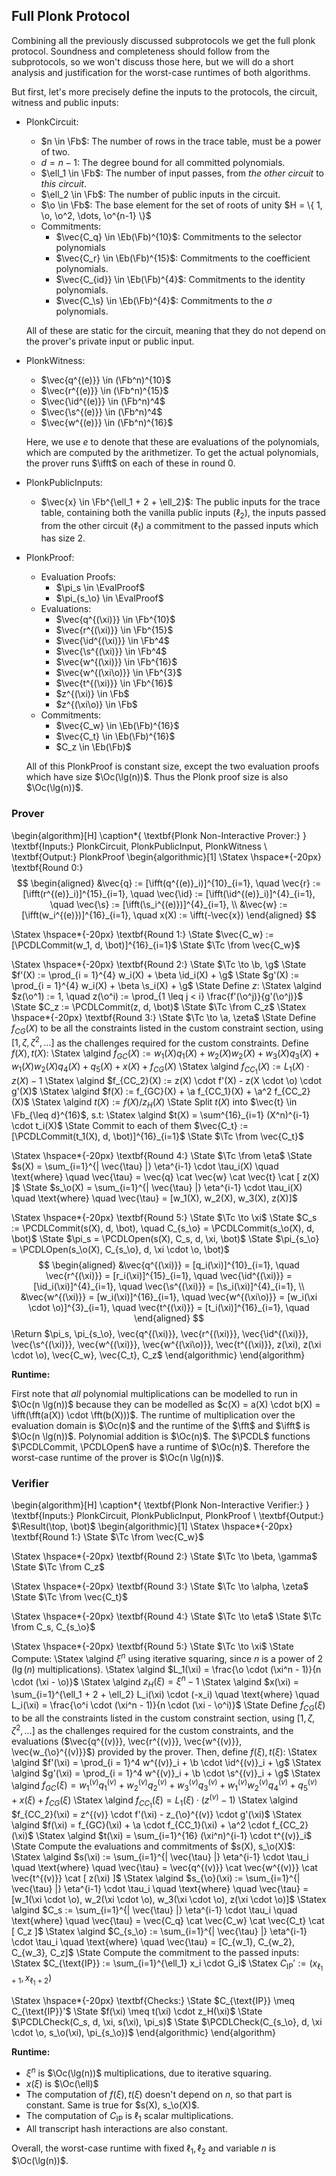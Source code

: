 ## Full Plonk Protocol

Combining all the previously discussed subprotocols we get the full plonk
protocol. Soundness and completeness should follow from the subprotocols, so
we won't discuss those here, but we will do a short analysis and justification
for the worst-case runtimes of both algorithms.

But first, let's more precisely define the inputs to the protocols, the
circuit, witness and public inputs:

- PlonkCircuit:
  - $n \in \Fb$: The number of rows in the trace table, must be a power of two.
  - $d = n - 1$: The degree bound for all committed polynomials.
  - $\ell_1 \in \Fb$: The number of input passes, from _the other circuit_ to _this circuit_.
  - $\ell_2 \in \Fb$: The number of public inputs in the circuit.
  - $\o \in \Fb$: The base element for the set of roots of unity $H = \{ 1, \o, \o^2, \dots, \o^{n-1} \}$
  - Commitments:
    - $\vec{C_q} \in \Eb(\Fb)^{10}$: Commitments to the selector polynomials
    - $\vec{C_r} \in \Eb(\Fb)^{15}$: Commitments to the coefficient polynomials.
    - $\vec{C_{id}} \in \Eb(\Fb)^{4}$: Commitments to the identity polynomials.
    - $\vec{C_\s} \in \Eb(\Fb)^{4}$: Commitments to the $\sigma$ polynomials.

  All of these are static for the circuit, meaning that they do not depend on
  the prover's private input or public input.
- PlonkWitness:
  - $\vec{q^{(e)}} \in (\Fb^n)^{10}$
  - $\vec{r^{(e)}} \in (\Fb^n)^{15}$
  - $\vec{\id^{(e)}} \in (\Fb^n)^4$
  - $\vec{\s^{(e)}} \in (\Fb^n)^4$
  - $\vec{w^{(e)}} \in (\Fb^n)^{16}$

  Here, we use $e$ to denote that these are evaluations of the polynomials,
  which are computed by the arithmetizer. To get the actual polynomials,
  the prover runs $\ifft$ on each of these in round 0.
- PlonkPublicInputs:
  - $\vec{x} \in \Fb^{\ell_1 + 2 + \ell_2}$: The public inputs for the trace
    table, containing both the vanilla public inputs ($\ell_2$), the inputs
    passed from the other circuit ($\ell_1$) a commitment to the passed inputs
    which has size 2.
- PlonkProof:
  - Evaluation Proofs:
    - $\pi_s \in \EvalProof$
    - $\pi_{s_\o} \in \EvalProof$
  - Evaluations:
    - $\vec{q^{(\xi)}} \in \Fb^{10}$
    - $\vec{r^{(\xi)}} \in \Fb^{15}$
    - $\vec{\id^{(\xi)}} \in \Fb^4$
    - $\vec{\s^{(\xi)}} \in \Fb^4$
    - $\vec{w^{(\xi)}} \in \Fb^{16}$
    - $\vec{w^{(\xi\o)}} \in \Fb^{3}$
    - $\vec{t^{(\xi)}} \in \Fb^{16}$
    - $z^{(\xi)} \in \Fb$
    - $z^{(\xi\o)} \in \Fb$
  - Commitments:
    - $\vec{C_w} \in \Eb(\Fb)^{16}$
    - $\vec{C_t} \in \Eb(\Fb)^{16}$
    - $C_z \in \Eb(\Fb)$

  All of this PlonkProof is constant size, except the two evaluation proofs which
  have size $\Oc(\lg(n))$. Thus the Plonk proof size is also $\Oc(\lg(n))$.

### Prover

\begin{algorithm}[H]
\caption*{
  \textbf{Plonk Non-Interactive Prover:}
}
\textbf{Inputs:} PlonkCircuit, PlonkPublicInput, PlonkWitness \\
\textbf{Output:} PlonkProof
\begin{algorithmic}[1]
  \Statex \hspace*{-20px} \textbf{Round 0:}
    $$
    \begin{aligned}
      &\vec{q} := [\ifft(q^{(e)}_i)]^{10}_{i=1}, \quad
      \vec{r} := [\ifft(r^{(e)}_i)]^{15}_{i=1}, \quad
      \vec{\id} := [\ifft(\id^{(e)}_i)]^{4}_{i=1}, \quad
      \vec{\s} := [\ifft(\s_i^{(e)})]^{4}_{i=1}, \\
      &\vec{w} := [\ifft(w_i^{(e)})]^{16}_{i=1}, \quad
      x(X) := \ifft(-\vec{x})
    \end{aligned}
    $$

  \Statex \hspace*{-20px} \textbf{Round 1:}
    \State $\vec{C_w} := [\PCDLCommit(w_1, d, \bot)]^{16}_{i=1}$
    \State $\Tc \from \vec{C_w}$

  \Statex \hspace*{-20px} \textbf{Round 2:}
    \State $\Tc \to \b, \g$
    \State $f'(X) := \prod_{i = 1}^{4} w_i(X) + \beta \id_i(X) + \g$
    \State $g'(X) := \prod_{i = 1}^{4} w_i(X) + \beta \s_i(X) + \g$
    \State Define $z$:
      \Statex \algind $z(\o^1) := 1, \quad z(\o^i) := \prod_{1 \leq j < i} \frac{f'(\o^j)}{g'(\o^j)}$
    \State $C_z := \PCDLCommit(z, d, \bot)$
    \State $\Tc \from C_z$
  \Statex \hspace*{-20px} \textbf{Round 3:}
  \State $\Tc \to \a, \zeta$
  \State Define $f_{CG}(X)$ to be all the constraints listed in the custom constraint section, using $[1, \zeta, \zeta^2, \dots]$ as the challenges required for the custom constraints. Define $f(X), t(X)$:
    \Statex \algind $f_{GC}(X) := w_1(X) q_1(X) + w_2(X) w_2(X) + w_3(X) q_3(X) + w_1(X) w_2(X) q_4(X) + q_5(X) + x(X) + f_{CG}(X)$
    \Statex \algind $f_{CC_1}(X) := L_1(X) \cdot z(X) - 1$
    \Statex \algind $f_{CC_2}(X) := z(X) \cdot f'(X) - z(X \cdot \o) \cdot g'(X)$
    \Statex \algind $f(X) := f_{GC}(X) + \a f_{CC_1}(X) + \a^2 f_{CC_2}(X)$
    \Statex \algind $t(X) := f(X) / z_H(X)$
  \State Split $t(X)$ into $\vec{t} \in \Fb_{\leq d}^{16}$, s.t:
    \Statex \algind $t(X) = \sum^{16}_{i=1} (X^n)^{i-1} \cdot t_i(X)$
  \State Commit to each of them $\vec{C_t} := [\PCDLCommit(t_1(X), d, \bot)]^{16}_{i=1}$
  \State $\Tc \from \vec{C_t}$

  \Statex \hspace*{-20px} \textbf{Round 4:}
  \State $\Tc \from \eta$
  \State $s(X) = \sum_{i=1}^{| \vec{\tau} |} \eta^{i-1} \cdot \tau_i(X) \quad \text{where} \quad \vec{\tau} = \vec{q} \cat \vec{w} \cat \vec{t} \cat [ z(X) ]$
  \State $s_\o(X) = \sum_{i=1}^{| \vec{\tau} |} \eta^{i-1} \cdot \tau_i(X) \quad \text{where} \quad \vec{\tau} = [w_1(X), w_2(X), w_3(X), z(X)]$

  \Statex \hspace*{-20px} \textbf{Round 5:}
  \State $\Tc \to \xi$
  \State $C_s := \PCDLCommit(s(X), d, \bot), \quad C_{s_\o} = \PCDLCommit(s_\o(X), d, \bot)$
  \State $\pi_s = \PCDLOpen(s(X), C_s, d, \xi, \bot)$
  \State $\pi_{s_\o} = \PCDLOpen(s_\o(X), C_{s_\o}, d, \xi \cdot \o, \bot)$
    $$
    \begin{aligned}
      &\vec{q^{(\xi)}} = [q_i(\xi)]^{10}_{i=1}, \quad
      \vec{r^{(\xi)}} = [r_i(\xi)]^{15}_{i=1}, \quad
      \vec{\id^{(\xi)}} = [\id_i(\xi)]^{4}_{i=1}, \quad
      \vec{\s^{(\xi)}} = [\s_i(\xi)]^{4}_{i=1}, \\
      &\vec{w^{(\xi)}} = [w_i(\xi)]^{16}_{i=1}, \quad
      \vec{w^{(\xi\o)}} = [w_i(\xi \cdot \o)]^{3}_{i=1}, \quad
      \vec{t^{(\xi)}} = [t_i(\xi)]^{16}_{i=1}, \quad
    \end{aligned}
    $$
  \Return $\pi_s, \pi_{s_\o}, \vec{q^{(\xi)}}, \vec{r^{(\xi)}}, \vec{\id^{(\xi)}}, \vec{\s^{(\xi)}}, \vec{w^{(\xi)}}, \vec{w^{(\xi\o)}}, \vec{t^{(\xi)}}, z(\xi), z(\xi \cdot \o), \vec{C_w}, \vec{C_t}, C_z$
  \end{algorithmic}
\end{algorithm}

**Runtime:**

First note that _all_ polynomial multiplications can be modelled to run in
$\Oc(n \lg(n))$ because they can be modelled as $c(X) = a(X) \cdot b(X) =
\ifft(\fft(a(X)) \cdot \fft(b(X)))$. The runtime of multiplication over
the evaluation domain is $\Oc(n)$ and the runtime of the $\fft$ and $\ifft$
is $\Oc(n \lg(n))$. Polynomial addition is $\Oc(n)$. The $\PCDL$ functions
$\PCDLCommit, \PCDLOpen$ have a runtime of $\Oc(n)$. Therefore the worst-case
runtime of the prover is $\Oc(n \lg(n))$.

### Verifier

\begin{algorithm}[H]
\caption*{
  \textbf{Plonk Non-Interactive Verifier:}
}
\textbf{Inputs:} PlonkCircuit, PlonkPublicInput, PlonkProof \\
\textbf{Output:} $\Result(\top, \bot)$
\begin{algorithmic}[1]
  \Statex \hspace*{-20px} \textbf{Round 1:}
  \State $\Tc \from \vec{C_w}$

  \Statex \hspace*{-20px} \textbf{Round 2:}
  \State $\Tc \to \beta, \gamma$
  \State $\Tc \from C_z$


  \Statex \hspace*{-20px} \textbf{Round 3:}
  \State $\Tc \to \alpha, \zeta$
  \State $\Tc \from \vec{C_t}$

  \Statex \hspace*{-20px} \textbf{Round 4:}
  \State $\Tc \to \eta$
  \State $\Tc \from C_s, C_{s_\o}$

  \Statex \hspace*{-20px} \textbf{Round 5:}
  \State $\Tc \to \xi$
  \State Compute:
    \Statex \algind $\xi^n$ using iterative squaring, since $n$ is a power of 2 ($\lg(n)$ multiplications).
    \Statex \algind $L_1(\xi) = \frac{\o \cdot (\xi^n - 1)}{n \cdot (\xi - \o)}$
    \Statex \algind $z_H(\xi) = \xi^n - 1$
    \Statex \algind $x(\xi) = \sum_{i=1}^{\ell_1 + 2 + \ell_2} L_i(\xi) \cdot (-x_i) \quad \text{where} \quad L_i(\xi) = \frac{\o^i \cdot (\xi^n - 1)}{n \cdot (\xi - \o^i)}$
  \State Define $f_{CG}(\xi)$ to be all the constraints listed in the custom constraint
  section, using $[1, \zeta, \zeta^2, \dots]$ as the challenges required for the
  custom constraints, and the evaluations ($\vec{q^{(v)}}, \vec{r^{(v)}},
  \vec{w^{(v)}}, \vec{w_{\o}^{(v)}}$) provided by the prover. Then, define $f(\xi), t(\xi)$:
    \Statex \algind $f'(\xi) = \prod_{i = 1}^4 w^{(v)}_i + \b \cdot \id^{(v)}_i + \g$
    \Statex \algind $g'(\xi) = \prod_{i = 1}^4 w^{(v)}_i + \b \cdot \s^{(v)}_i + \g$
    \Statex \algind $f_{GC}(\xi) = w^{(v)}_1 q^{(v)}_1 + w^{(v)}_2 q^{(v)}_2 + w^{(v)}_3 q^{(v)}_3 + w^{(v)}_1 w^{(v)}_2 q^{(v)}_4 + q^{(v)}_5 + x(\xi) + f_{CG}(\xi)$
    \Statex \algind $f_{CC_1}(\xi) = L_1(\xi) \cdot (z^{(v)} - 1)$
    \Statex \algind $f_{CC_2}(\xi) = z^{(v)} \cdot f'(\xi) - z_{\o}^{(v)} \cdot g'(\xi)$
    \Statex \algind $f(\xi) = f_{GC}(\xi) + \a \cdot f_{CC_1}(\xi) + \a^2 \cdot f_{CC_2}(\xi)$
    \Statex \algind $t(\xi) = \sum_{i=1}^{16} (\xi^n)^{i-1} \cdot t^{(v)}_i$
  \State Compute the evaluations and commitments of $s(X), s_\o(X)$:
    \Statex \algind $s(\xi) := \sum_{i=1}^{| \vec{\tau} |} \eta^{i-1} \cdot \tau_i \quad \text{where} \quad \vec{\tau} = \vec{q^{(v)}} \cat \vec{w^{(v)}} \cat \vec{t^{(v)}} \cat [ z(\xi) ]$
    \Statex \algind $s_{\o}(\xi) := \sum_{i=1}^{| \vec{\tau} |} \eta^{i-1} \cdot \tau_i \quad \text{where} \quad \vec{\tau} = [w_1(\xi \cdot \o), w_2(\xi \cdot \o), w_3(\xi \cdot \o), z(\xi \cdot \o)]$
    \Statex \algind $C_s := \sum_{i=1}^{| \vec{\tau} |} \eta^{i-1} \cdot \tau_i \quad \text{where} \quad \vec{\tau} = \vec{C_q} \cat \vec{C_w} \cat \vec{C_t} \cat [ C_z ]$
    \Statex \algind $C_{s_\o} := \sum_{i=1}^{| \vec{\tau} |} \eta^{i-1} \cdot \tau_i \quad \text{where} \quad \vec{\tau} = [C_{w_1}, C_{w_2}, C_{w_3}, C_z]$
  \State Compute the commitment to the passed inputs:
    \Statex $C_{\text{IP}} := \sum_{i=1}^{\ell_1} x_i \cdot G_i$
    \Statex $C_{\text{IP}}' := (x_{\ell_1 + 1}, x_{\ell_1 + 2})$

  \Statex \hspace*{-20px} \textbf{Checks:}
  \State $C_{\text{IP}} \meq C_{\text{IP}}'$
  \State $f(\xi) \meq t(\xi) \cdot z_H(\xi)$
  \State $\PCDLCheck(C_s, d, \xi, s(\xi), \pi_s)$
  \State $\PCDLCheck(C_{s_\o}, d, \xi \cdot \o, s_\o(\xi), \pi_{s_\o})$
\end{algorithmic}
\end{algorithm}

**Runtime:**

- $\xi^n$ is $\Oc(\lg(n))$ multiplications, due to iterative squaring.
- $x(\xi)$ is $\Oc(\ell)$
- The computation of $f(\xi), t(\xi)$ doesn't depend on $n$, so that part is constant. Same is true for $s(X), s_\o(X)$.
- The computation of $C_{\text{IP}}$ is $\ell_1$ scalar multiplications.
- All transcript hash interactions are also constant.

Overall, the worst-case runtime with fixed $\ell_1, \ell_2$ and variable $n$
is $\Oc(\lg(n))$.
